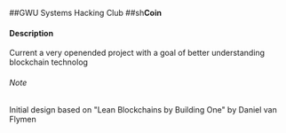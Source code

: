 ##GWU Systems Hacking Club 
##sh**Coin**


#### Description 
Current a very openended project with a goal of better understanding blockchain technolog 


###### Note 
Initial design based on "Lean Blockchains by Building One" by Daniel van Flymen

